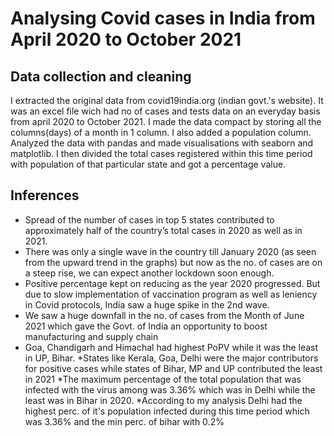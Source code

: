 # Analysing Covid cases in India from April 2020 to October 2021

## Data collection and cleaning

I extracted the original data from covid19india.org (indian govt.'s website). It was an excel file wich had no of cases and tests data on an everyday basis from
april 2020 to October 2021. I made the data compact by storing all the columns(days) of a month in 1 column. I also added a population column.
Analyzed the data with pandas and made visualisations with seaborn and matplotlib. I then divided the total cases registered within this time period with population of that particular state and got a percentage value. 

## Inferences
*  Spread of the number of cases in top 5 states contributed to approximately half of the country’s total cases in 2020 as well as in 2021.
*  There was only a single wave in the country till January 2020 (as seen from the upward trend in the graphs) but now as the no. of cases are on a steep rise, we can expect another lockdown soon enough.
* Positive percentage kept on reducing as the year 2020 progressed. But due to slow implementation of vaccination program as well as leniency in Covid protocols, India saw a huge spike in the 2nd wave.
* We saw a huge downfall in the no. of cases from the Month of June 2021 which gave the Govt. of India an opportunity to boost manufacturing and supply chain
* Goa, Chandigarh and Himachal had highest PoPV while it was the least in UP, Bihar.
*States like Kerala, Goa, Delhi were the major contributors for positive cases while states of Bihar, MP and UP contributed the least in 2021
*The maximum percentage of the total population that was infected with the virus among was 3.36% which was in Delhi while the least was in Bihar in 2020.
*According to my analysis Delhi had the highest perc. of it's population infected during this time period which was 3.36% and the min perc. of bihar with 0.2%

